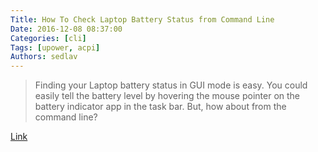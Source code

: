 ```yaml
---
Title: How To Check Laptop Battery Status from Command Line
Date: 2016-12-08 08:37:00
Categories: [cli]
Tags: [upower, acpi]
Authors: sedlav
---
```


> Finding your Laptop battery status in GUI mode is easy. You could easily tell the battery level by hovering the mouse pointer on the battery indicator app in the task bar. But, how about from the command line?

[Link](https://www.ostechnix.com/how-to-check-laptop-battery-status-in-terminal-in-linux/)
